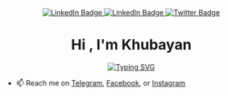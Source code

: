 



<div id="badges" align="center">
  <a href="your-linkedin-URL">
    <img src="https://img.shields.io/badge/LinkedIn-blue?style=for-the-badge&logo=linkedin&logoColor=white" alt="LinkedIn Badge"/>
  </a>
  <a href="your-youtube-URL">
    <img src="https://img.shields.io/badge/Instagram-ff69b4?style=for-the-badge&logo=linkedin&logoColor=white" alt="LinkedIn Badge"/>
  </a>
  <a href="your-twitter-URL">
    <img src="https://img.shields.io/badge/Twitter-blue?style=for-the-badge&logo=twitter&logoColor=white" alt="Twitter Badge"/>
  </a>
  <br/>
  <img src="https://komarev.com/ghpvc/?username=Khubaya&style=flat-square&color=blue" alt=""/>
  <h1>
    Hi , I'm Khubayan
  </h1>
  <p>
   <a href="https://git.io/typing-svg"><img src="https://readme-typing-svg.demolab.com?font=Fira+Code&size=18&color=5BCDFF&center=true&multiline=true&width=435&lines=Self+Taught+Junior+Programmer;Learner+and+Explorer;Weeb+and+Game" alt="Typing SVG" /></a>
  </p>
  
 
  
</div>
 
<main>
    
</main>
  
  
<footer>

</footer>





- 📫 Reach me on <a href="https://t.me/Khu_Bayan27">Telegram</a>, <a href="https://www.facebook.com/khu.bayan.9">Facebook</a>, or <a href="https://www.instagram.com/khu_bayan27">Instagram</a>

<!---
Khubayan/Khubayan is a ✨ special ✨ repository because its `README.md` (this file) appears on your GitHub profile.
You can click the Preview link to take a look at your changes.
--->
